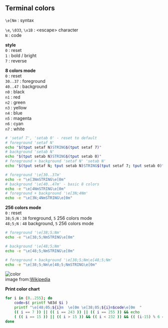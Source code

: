 Terminal colors
---

`\e[Nm` : syntax  

`\e`, `\033`, `\x1B` : \<escape\> character   
`N` :  code  

**style**  
`0` : reset  
`1` : bold / bright      
`7` : reverse  

**8 colors mode**  
`0` : reset  
`30..37` : foreground  
`40..47` : background  
`n0` : black  
`n1` : red  
`n2` : green  
`n3` : yellow  
`n4` : blue  
`n5` : magenta  
`n6` : cyan  
`n7` : white  
```sh
# 'setaf 7', 'setab 0' - reset to default
# foreground 'setaf N'
echo "$(tput setaf N)STRING$(tput setaf 7)"
# background 'setab N'
echo "$(tput setab N)STRING$(tput setab 0)"
# foreground + background 'setaf N' 'setab N'
echo "$(tput setaf N; tput setab N)STRING$(tput setaf 7; tput setab 0)"

# foreground '\e[30..37m'
echo -e "\e[3NmSTRING\e[0m"
# background '\e[40..47m' - basic 8 colors
echo -e "\e[4NmSTRING\e[0m"
# foreground + background '\e[3N;4Nm'
echo -e "\e[3N;4NmSTRING\e[0m"
``` 

**256 colors mode**  
`0` : reset  
`38;5;N` : `38` foreground, `5` 256 colors mode  
`48;5;N` : `48` background, `5` 256 colors mode  
```sh
# foreground '\e[38;5;Nm'
echo -e "\e[38;5;NmSTRING\e[0m"

# background '\e[48;5;Nm'
echo -e "\e[48;5;NmSTRING\e[0m"

# foreground + background '\e[38;5;Nm\e[48;5;Nm'
echo -e "\e[38;5;Nm\e[48;5;NmSTRING\e[0m"
```
![color](https://github.com/rern/bash_tips/blob/master/color_chart.png)  
image from:[Wikipedia](https://en.wikipedia.org/wiki/ANSI_escape_code#Colors)

**Print color chart**
```sh
for i in {0..255}; do
	code=$( printf %03d $i )
	printf "\e[48;05;${i}m  \e[0m \e[38;05;${i}m$code\e[0m  "
	(( i == 7 )) || (( i == 243 )) || (( i == 255 )) && echo
	( (( i == 15 )) || (( i > 15 )) && (( i < 232 )) && (( (i-15) % 6 == 0 )) ) && echo
done
```
